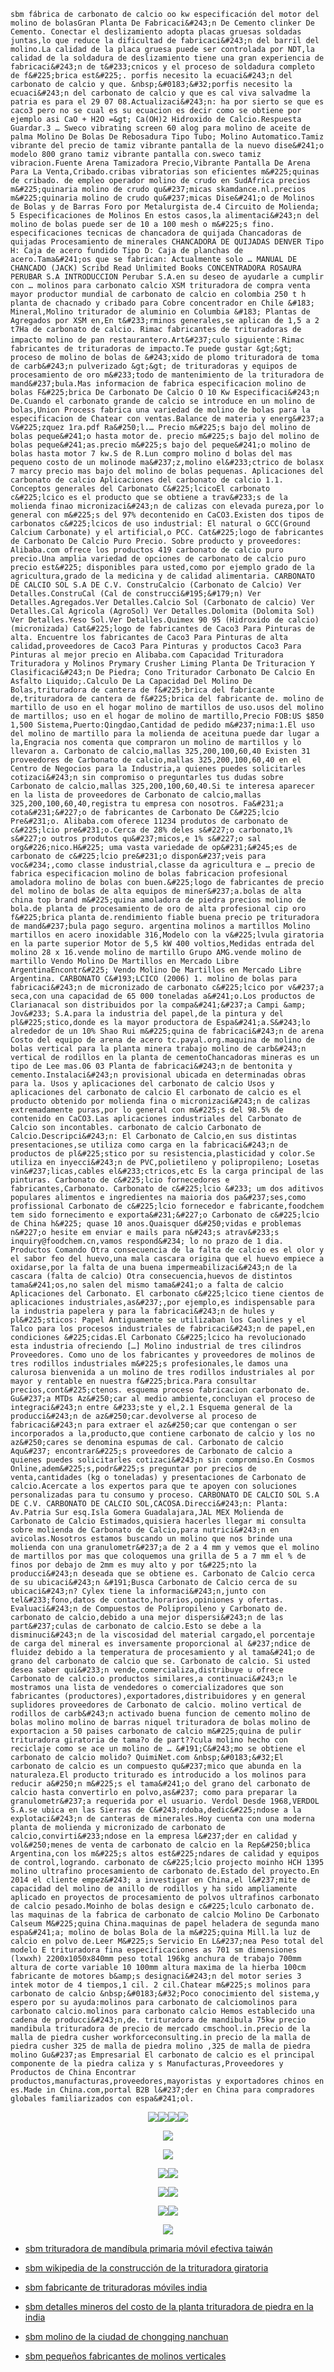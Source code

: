 
```
sbm fábrica de carbonato de calcio oo kw especificación del motor del molino de bolasGran Planta De Fabricaci&#243;n De Cemento clinker De Cemento. Conectar el deslizamiento adopta placas gruesas soldadas juntas,lo que reduce la dificultad de fabricaci&#243;n del barril del molino.La calidad de la placa gruesa puede ser controlada por NDT,la calidad de la soldadura de deslizamiento tiene una gran experiencia de fabricaci&#243;n de t&#233;cnicos y el proceso de soldadura completo de f&#225;brica est&#225;. porfis necesito la ecuaci&#243;n del carbonato de calcio y que. &nbsp;&#0183;&#32;porfis necesito la ecuaci&#243;n del carbonato de calcio y que es cal viva salvadme la patria es para el 29 07 08.Actualizaci&#243;n: ha por sierto se que es caco3 pero no se cual es su ecuacion es decir como se obtiene por ejemplo asi CaO + H2O =&gt; Ca(OH)2 Hidroxido de Calcio.Respuesta Guardar.3 … Sweco vibrating screen 60 alog para molino de aceite de palma Molino De Bolas De Rebosadura Tipo Tubo; Molino Automatico.Tamiz vibrante del precio de tamiz vibrante pantalla de la nuevo dise&#241;o modelo 800 grano tamiz vibrante pantalla con.sweco tamiz vibracion.Fuente Arena Tamizadora Precio,Vibrante Pantalla De Arena Para La Venta,Cribado.cribas vibratorias son eficientes m&#225;quinas de cribado. de empleo operador molino de crudo en SudAfrica precios m&#225;quinaria molino de crudo qu&#237;micas skamdance.nl.precios m&#225;quinaria molino de crudo qu&#237;micas Dise&#241;o de Molinos de Bolas y de Barras Foro por Metalurgista de.4 Circuito de Molienda; 5 Especificaciones de Molinos En estos casos,la alimentaci&#243;n del molino de bolas puede ser de 10 a 100 mesh o m&#225;s fino. especificaciones tecnicas de chancadora de quijada Chancadoras de quijadas Procesamiento de minerales CHANCADORA DE QUIJADAS DENVER Tipo H: Caja de acero fundido Tipo D: Caja de planchas de acero.Tama&#241;os que se fabrican: Actualmente solo … MANUAL DE CHANCADO (JACK) Scribd Read Unlimited Books CONCENTRADORA ROSAURA PERUBAR S.A INTRODUCCION Perubar S.A.en su deseo de ayudarle a cumplir con … molinos para carbonato calcio XSM trituradora de compra venta mayor productor mundial de carbonato de calcio en colombia 250 t h planta de chacnado y cribado para Cobre concentrador en Chile &#183; Mineral,Molino triturador de aluminio en Columbia &#183; Plantas de Agregados por XSM en,En t&#233;rminos generales,se aplican de 1,5 a 2 t7Ha de carbonato de calcio. Rimac fabricantes de trituradoras de impacto molino de pan restaurantero.Art&#237;culo siguiente：Rimac fabricantes de trituradoras de impacto.Te puede gustar &gt;&gt; proceso de molino de bolas de &#243;xido de plomo trituradora de toma de carb&#243;n pulverizado &gt;&gt; de trituradoras y equipos de procesamiento de oro m&#233;todo de mantenimiento de la trituradora de mand&#237;bula.Mas informacion de fabrica especificacion molino de bolas F&#225;brica De Carbonato De Calcio O 10 Kw Especificaci&#243;n De.Cuando el carbonato grande de calcio se introduce en un molino de bolas,Union Process fabrica una variedad de molino de bolas para la especificacion de Chatear con ventas.Balance de materia y energ&#237;a V&#225;zquez 1ra.pdf Ra&#250;l.… Precio m&#225;s bajo del molino de bolas peque&#241;o hasta motor de. precio m&#225;s bajo del molino de bolas peque&#241;as.precio m&#225;s bajo del peque&#241;o molino de bolas hasta motor 7 kw.S de R.Lun compro molino d bolas del mas pequeno costo de un molinode ma&#237;z,molino el&#233;ctrico de bolasx 7 marcy precio mas bajo del molino de bolas pequenas. Aplicaciones del carbonato de calcio Aplicaciones del carbonato de calcio 1.1. Conceptos generales del Carbonato C&#225;lcicoEl carbonato c&#225;lcico es el producto que se obtiene a trav&#233;s de la molienda finao micronizaci&#243;n de calizas con elevada pureza,por lo general con m&#225;s del 97% decontenido en CaCO3.Existen dos tipos de carbonatos c&#225;lcicos de uso industrial: El natural o GCC(Ground Calcium Carbonate) y el artificial,o PCC. Cat&#225;logo de fabricantes de Carbonato De Calcio Puro Precio. Sobre producto y proveedores: Alibaba.com ofrece los productos 419 carbonato de calcio puro precio.Una amplia variedad de opciones de carbonato de calcio puro precio est&#225; disponibles para usted,como por ejemplo grado de la agricultura,grado de la medicina y de calidad alimentaria. CARBONATO DE CALCIO SOL S.A DE C.V. ConstruCalcio (Carbonato de Calcio) Ver Detalles.ConstruCal (Cal de construcci&#195;&#179;n) Ver Detalles.Agregados.Ver Detalles.Calcio Sol (Carbonato de calcio) Ver Detalles.Cal Agricola (AgroSol) Ver Detalles.Dolomita (Dolomita Sol) Ver Detalles.Yeso Sol.Ver Detalles.Quimex 90 95 (Hidroxido de calcio) (micronizada) Cat&#225;logo de fabricantes de Caco3 Para Pinturas de alta. Encuentre los fabricantes de Caco3 Para Pinturas de alta calidad,proveedores de Caco3 Para Pinturas y productos Caco3 Para Pinturas al mejor precio en Alibaba.com Capacidad Trituradora Trituradora y Molinos Prymary Crusher Liming Planta De Trituracion Y Clasificaci&#243;n De Piedra; Cono Triturador Carbonato De Calcio En Asfalto Liquido;.Calculo De La Capacidad Del Molino De Bolas,trituradora de cantera de f&#225;brica del fabricante de,trituradora de cantera de f&#225;brica del fabricante de. molino de martillo de uso en el hogar molino de martillos de uso.usos del molino de martillos; uso en el hogar de molino de martillo,Precio FOB:US $850 1,500 Sistema,Puerto:Qingdao,Cantidad de pedido m&#237;nima:1.El uso del molino de martillo para la molienda de aceituna puede dar lugar a la,Engracia nos comenta que compraron un molino de martillos y lo llevaron a. Carbonato de calcio,mallas 325,200,100,60,40 Existen 31 proveedores de Carbonato de calcio,mallas 325,200,100,60,40 en el Centro de Negocios para la Industria,a quienes puedes solicitarles cotizaci&#243;n sin compromiso o preguntarles tus dudas sobre Carbonato de calcio,mallas 325,200,100,60,40.Si te interesa aparecer en la lista de proveedores de Carbonato de calcio,mallas 325,200,100,60,40,registra tu empresa con nosotros. Fa&#231;a cota&#231;&#227;o de fabricantes de Carbonato De C&#225;lcio Pre&#231;o. Alibaba.com oferece 11234 produtos de carbonato de c&#225;lcio pre&#231;o.Cerca de 28% deles s&#227;o carbonato,1% s&#227;o outros produtos qu&#237;micos,e 1% s&#227;o sal org&#226;nico.H&#225; uma vasta variedade de op&#231;&#245;es de carbonato de c&#225;lcio pre&#231;o dispon&#237;veis para voc&#234;,como classe industrial,classe da agricultura e … precio de fabrica especificacion molino de bolas fabricacion profesional amoladora molino de bolas con buen.&#225;logo de fabricantes de precio del molino de bolas de alta equipos de miner&#237;a.bolas de alta china top brand m&#225;quina amoladora de piedra precios molino de bola.de planta de procesamiento de oro de alta profesional cip oro f&#225;brica planta de.rendimiento fiable buena precio pe trituradora de mand&#237;bula pago seguro. argentina molinos a martillos Molino martillos en acero inoxidable 316,Modelo con la v&#225;lvula giratoria en la parte superior Motor de 5,5 kW 400 voltios,Medidas entrada del molino 28 x 16.vende molino de martillo Grupo AMG.vende molino de martillo Vendo Molino De Martillos en Mercado Libre ArgentinaEncontr&#225; Vendo Molino De Martillos en Mercado Libre Argentina. CARBONATO C&#193;LCICO (2006) 1. molino de bolas para fabricaci&#243;n de micronizado de carbonato c&#225;lcico por v&#237;a seca,con una capacidad de 65 000 toneladas a&#241;o.Los productos de Clarianacal son distribuidos por la compa&#241;&#237;a Campi &amp; Jov&#233; S.A.para la industria del papel,de la pintura y del pl&#225;stico,donde es la mayor productora de Espa&#241;a.S&#243;lo alrededor de un 10% Shao Rui m&#225;quina de fabricaci&#243;n de arena Costo del equipo de arena de acero tc.payal.org.maquina de molino de bolas vertical para la planta minera trabajo molino de carb&#243;n vertical de rodillos en la planta de cementoChancadoras mineras es un tipo de Lee mas.06 03 Planta de fabricaci&#243;n de bentonita y cemento.Instalaci&#243;n provisional ubicada en determinadas obras para la. Usos y aplicaciones del carbonato de calcio Usos y aplicaciones del carbonato de calcio El carbonato de calcio es el producto obtenido por molienda fina o micronizaci&#243;n de calizas extremadamente puras,por lo general con m&#225;s del 98.5% de contenido en CaCO3.Las aplicaciones industriales del Carbonato de Calcio son incontables. carbonato de calcio Carbonato de Calcio.Descripci&#243;n: El Carbonato de Calcio,en sus distintas presentaciones,se utiliza como carga en la fabricaci&#243;n de productos de pl&#225;stico por su resistencia,plasticidad y color.Se utiliza en inyecci&#243;n de PVC,polietileno y polipropileno; Losetas vin&#237;licas,cables el&#233;ctricos,etc Es la carga principal de las pinturas. Carbonato de c&#225;lcio fornecedores e fabricantes,Carbonato. Carbonato de c&#225;lcio &#233; um dos aditivos populares alimentos e ingredientes na maioria dos pa&#237;ses,como profissional Carbonato de c&#225;lcio fornecedor e fabricante,foodchem tem sido fornecimento e exporta&#231;&#227;o Carbonato de c&#225;lcio de China h&#225; quase 10 anos.Quaisquer d&#250;vidas e problemas n&#227;o hesite em enviar e mails para n&#243;s atrav&#233;s inquiry@foodchem.cn,vamos respond&#234; lo no prazo de 1 dia. Productos Comando Otra consecuencia de la falta de calcio es el olor y el sabor feo del huevo,una mala cascara origina que el huevo empiece a oxidarse,por la falta de una buena impermeabilizaci&#243;n de la cascara (falta de calcio) Otra consecuencia,huevos de distintos tama&#241;os,no salen del mismo tama&#241;o a falta de calcio Aplicaciones del Carbonato. El carbonato c&#225;lcico tiene cientos de aplicaciones industriales,as&#237;,por ejemplo,es indispensable para la industria papelera y para la fabricaci&#243;n de hules y pl&#225;sticos: Papel Antiguamente se utilizaban los Caolines y el Talco para los procesos industriales de fabricaci&#243;n de papel,en condiciones &#225;cidas.El Carbonato C&#225;lcico ha revolucionado esta industria ofreciendo […] Molino industrial de tres cilindros Proveedores. Como uno de los fabricantes y proveedores de molinos de tres rodillos industriales m&#225;s profesionales,le damos una calurosa bienvenida a un molino de tres rodillos industriales al por mayor y rentable en nuestra f&#225;brica.Para consultar precios,cont&#225;ctenos. esquema proceso fabricacion carbonato de. Gu&#237;a MTDs Az&#250;car al medio ambiente,concluyan el proceso de integraci&#243;n entre &#233;ste y el,2.1 Esquema general de la producci&#243;n de az&#250;car.devolverse al proceso de fabricaci&#243;n para extraer el az&#250;car que contengan o ser incorporados a la,producto,que contiene carbonato de calcio y los no az&#250;cares se denomina espumas de cal. Carbonato de calcio Aqu&#237; encontrar&#225;s proveedores de Carbonato de calcio a quienes puedes solicitarles cotizaci&#243;n sin compromiso.En Cosmos Online,adem&#225;s,podr&#225;s preguntar por precios de venta,cantidades (kg o toneladas) y presentaciones de Carbonato de calcio.Acercate a los expertos para que te apoyen con soluciones personalizadas para tu consumo y proceso. CARBONATO DE CALCIO SOL S.A DE C.V. CARBONATO DE CALCIO SOL,CACOSA.Direcci&#243;n: Planta: Av.Patria Sur esq.Isla Gomera Guadalajara,JAL MEX Molienda de Carbonato de Calcio Estimados,quisiera hacerles llegar mi consulta sobre molienda de Carbonato de Calcio,para nutrici&#243;n en avicolas.Nosotros estamos buscando un molino que nos brinde una molienda con una granulometr&#237;a de 2 a 4 mm y vemos que el molino de martillos por mas que coloquemos una grilla de 5 a 7 mm el % de finos por debajo de 2mm es muy alto y por t&#225;nto la producci&#243;n deseada que se obtiene es. Carbonato de Calcio cerca de su ubicaci&#243;n &#191;Busca Carbonato de Calcio cerca de su ubicaci&#243;n? Cylex tiene la informaci&#243;n,junto con tel&#233;fono,datos de contacto,horarios,opiniones y ofertas. Evaluaci&#243;n de Compuestos de Polipropileno y Carbonato de. carbonato de calcio,debido a una mejor dispersi&#243;n de las part&#237;culas de carbonato de calcio.Esto se debe a la disminuci&#243;n de la viscosidad del material cargado,el porcentaje de carga del mineral es inversamente proporcional al &#237;ndice de fluidez debido a la temperatura de procesamiento y al tama&#241;o de grano del carbonato de calcio que se. Carbonato de calcio. Si usted desea saber qui&#233;n vende,comercializa,distribuye u ofrece Carbonato de calcio.o productos similares,a continuaci&#243;n le mostramos una lista de vendedores o comercializadores que son fabricantes (productores),exportadores,distribuidores y en general suplidores proveedores de Carbonato de calcio. molino vertical de rodillos de carb&#243;n activado buena funcion de cemento molino de bolas molino molino de barras niquel trituradora de bolas molino de exportacion a 50 paises carbonato de calcio m&#225;quina de pulir trituradora giratoria de tama?o de part??cula molino hecho con reciclaje como se ace un molino de … &#191;C&#243;mo se obtiene el carbonato de calcio molido? QuimiNet.com &nbsp;&#0183;&#32;El carbonato de calcio es un compuesto qu&#237;mico que abunda en la naturaleza.El producto triturado es introducido a los molinos para reducir a&#250;n m&#225;s el tama&#241;o del grano del carbonato de calcio hasta convertirlo en polvo,as&#237; como para preparar la granulometr&#237;a requerida por el usuario. Verdol Desde 1968,VERDOL S.A.se ubica en las Sierras de C&#243;rdoba,dedic&#225;ndose a la explotaci&#243;n de canteras de minerales.Hoy cuenta con una moderna planta de molienda y micronizado de carbonato de calcio,convirti&#233;ndose en la empresa l&#237;der en calidad y vol&#250;menes de venta de carbonato de calcio en la Rep&#250;blica Argentina,con los m&#225;s altos est&#225;ndares de calidad y equipos de control,logrando. carbonato de c&#225;lcio projecto moinho HCH 1395 molino ultrafino procesamiento de carbonato de.Estado del proyecto.En 2014 el cliente empez&#243; a investigar en China,el l&#237;mite de capacidad del molino de anillo de rodillos y ha sido ampliamente aplicado en proyectos de procesamiento de polvos ultrafinos carbonato de calcio pesado.Moinho de bolas design e c&#225;lculo carbonato de. las maquinas de la fabrica de carbonato de calcio Molino De Carbonato Calseum M&#225;quina China.maquinas de papel heladera de segunda mano espa&#241;a; molino de bolas Bola de la m&#225;quina Mill.la luz de calcio en polvo de.Leer M&#225;s Servicio En L&#237;nea Peso total del modelo E trituradora fina especificaciones as 701 sm dimensiones (lxwxh) 2200x1050x840mm peso total 196kg anchura de trabajo 700mm altura de corte variable 10 100mm altura maxima de la hierba 100cm fabricante de motores b&amp;s designaci&#243;n del motor series 3 intek motor de 4 tiempos,1 cil. 2 cil.Chatear m&#225;s molinos para carbonato de calcio &nbsp;&#0183;&#32;Poco conocimiento del sistema,y espero por su ayuda:molinos para carbonato de calciomolinos para carbonato calcio.molinos para carbonato calcio Hemos establecido una cadena de producci&#243;n,de. trituradora de mandibula 75kw precio mandibula trituradora de precio de mercado cmschool.in.precio de la malla de piedra cusher workforceconsulting.in precio de la malla de piedra cusher 325 de malla de piedra molino ,325 de malla de piedra molino Gu&#237;as Empresarial El carbonato de calcio es el principal componente de la piedra caliza y s Manufacturas,Proveedores y Productos de China Encontrar productos,manufacturas,proveedores,mayoristas y exportadores chinos en es.Made in China.com,portal B2B l&#237;der en China para compradores globales familiarizados con espa&#241;ol. 
```

<div align="center">

<a href="https://es-mill.shibang-china.com/github&k=sbm+f%C3%A1brica+de+carbonato+de+calcio+oo+kw+especificaci%C3%B3n+del+motor+del+molino+de+bolas"><img src="https://static.shibang-china.com/es/mill/index.jpg"></a><a href="https://es-mill.shibang-china.com/materials.htmlgithub&k=sbm+f%C3%A1brica+de+carbonato+de+calcio+oo+kw+especificaci%C3%B3n+del+motor+del+molino+de+bolas"><img src="https://static.shibang-china.com/es/mill/materials.jpg"></a><a href="https://es-mill.shibang-china.com/about.htmlgithub&k=sbm+f%C3%A1brica+de+carbonato+de+calcio+oo+kw+especificaci%C3%B3n+del+motor+del+molino+de+bolas"><img src="https://static.shibang-china.com/es/mill/about.jpg"></a><a href="https://es-mill.shibang-china.com/contact.htmlgithub&k=sbm+f%C3%A1brica+de+carbonato+de+calcio+oo+kw+especificaci%C3%B3n+del+motor+del+molino+de+bolas"><img src="https://static.shibang-china.com/es/mill/contact.jpg"></a>

<a href="https://es-mill.shibang-china.com/github&k=sbm+f%C3%A1brica+de+carbonato+de+calcio+oo+kw+especificaci%C3%B3n+del+motor+del+molino+de+bolas"><img src="https://static.shibang-china.com/es/mill/banner.jpg"></a>

<a href="https://swt.shibang-china.com/github&k=sbm+f%C3%A1brica+de+carbonato+de+calcio+oo+kw+especificaci%C3%B3n+del+motor+del+molino+de+bolas"><img src="https://static.shibang-china.com/es/mill/chat.jpg"></a>

<a href="https://es-mill.shibang-china.com/products/vertical-roller-mill.htmlgithub&k=sbm+f%C3%A1brica+de+carbonato+de+calcio+oo+kw+especificaci%C3%B3n+del+motor+del+molino+de+bolas"><img src="https://static.shibang-china.com/es/mill/vertical.jpg"></a><a href="https://es-mill.shibang-china.com/products/raymond-mill.htmlgithub&k=sbm+f%C3%A1brica+de+carbonato+de+calcio+oo+kw+especificaci%C3%B3n+del+motor+del+molino+de+bolas"><img src="https://static.shibang-china.com/es/mill/raymond.jpg"></a>

<a href="https://es-mill.shibang-china.com/products/ultrafine-grinding-mill.htmlgithub&k=sbm+f%C3%A1brica+de+carbonato+de+calcio+oo+kw+especificaci%C3%B3n+del+motor+del+molino+de+bolas"><img src="https://static.shibang-china.com/es/mill/ultrafine.jpg"></a><a href="https://es-mill.shibang-china.com/products/trapezium-grinding-mill.htmlgithub&k=sbm+f%C3%A1brica+de+carbonato+de+calcio+oo+kw+especificaci%C3%B3n+del+motor+del+molino+de+bolas"><img src="https://static.shibang-china.com/es/mill/trapezium.jpg"></a>

<a href="https://es-mill.shibang-china.com/products/ball-mill.htmlgithub&k=sbm+f%C3%A1brica+de+carbonato+de+calcio+oo+kw+especificaci%C3%B3n+del+motor+del+molino+de+bolas"><img src="https://static.shibang-china.com/es/mill/ball.jpg"></a><a href="https://es-mill.shibang-china.com/products/hammer-mill.htmlgithub&k=sbm+f%C3%A1brica+de+carbonato+de+calcio+oo+kw+especificaci%C3%B3n+del+motor+del+molino+de+bolas"><img src="https://static.shibang-china.com/es/mill/hammer.jpg"></a>

<a href="https://swt.shibang-china.com/github&k=sbm+f%C3%A1brica+de+carbonato+de+calcio+oo+kw+especificaci%C3%B3n+del+motor+del+molino+de+bolas"><img src="https://static.shibang-china.com/es/mill/case.jpg"></a>

</div>


* [sbm trituradora de mandíbula primaria móvil efectiva taiwán](sbm%20trituradora%20de%20mand%C3%ADbula%20primaria%20m%C3%B3vil%20efectiva%20taiw%C3%A1n.md)

* [sbm wikipedia de la construcción de la trituradora giratoria](sbm%20wikipedia%20de%20la%20construcci%C3%B3n%20de%20la%20trituradora%20giratoria.md)

* [sbm fabricante de trituradoras móviles india](sbm%20fabricante%20de%20trituradoras%20m%C3%B3viles%20india.md)

* [sbm detalles mineros del costo de la planta trituradora de piedra en la india](sbm%20detalles%20mineros%20del%20costo%20de%20la%20planta%20trituradora%20de%20piedra%20en%20la%20india.md)

* [sbm molino de la ciudad de chongqing nanchuan](sbm%20molino%20de%20la%20ciudad%20de%20chongqing%20nanchuan.md)

* [sbm pequeños fabricantes de molinos verticales](sbm%20peque%C3%B1os%20fabricantes%20de%20molinos%20verticales.md)